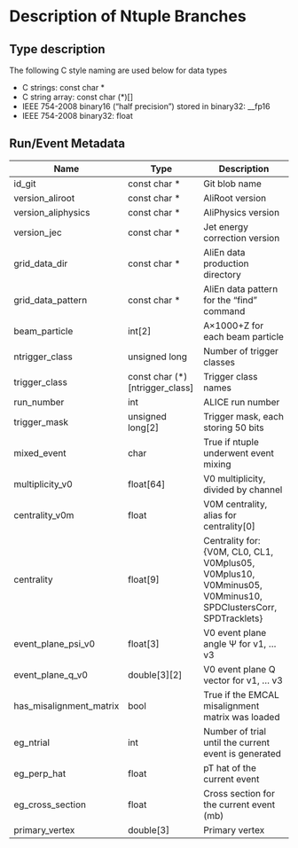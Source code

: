 # Description of Ntuple Branches

## Type description

The following C style naming are used below for data types

* C strings: const char \*
* C string array: const char (\*)[]
* IEEE 754-2008 binary16 (“half precision”) stored in binary32: \_\_fp16
* IEEE 754-2008 binary32: float

## Run/Event Metadata

| Name                  | Type             | Description                               |
| --------------------- | ---------------- | ----------------------------------------- |
| id\_git               | const char *     | Git blob name                             |
| version\_aliroot      | const char *     | AliRoot version                           |
| version\_aliphysics   | const char *     | AliPhysics version                        |
| version\_jec          | const char *     | Jet energy correction version             |
| grid\_data\_dir       | const char *     | AliEn data production directory           |
| grid\_data\_pattern   | const char *     | AliEn data pattern for the “find” command |
| beam\_particle        | int[2]           | A×1000+Z for each beam particle           |
| ntrigger\_class       | unsigned long    | Number of trigger classes                 |
| trigger\_class        | const char (*)[ntrigger\_class] | Trigger class names        |
| run\_number           | int              | ALICE run number                          |
| trigger\_mask         | unsigned long[2] | Trigger mask, each storing 50 bits        |
| mixed\_event          | char             | True if ntuple underwent event mixing     |
| multiplicity\_v0      | float[64]        | V0 multiplicity, divided by channel       |
| centrality\_v0m       | float            | V0M centrality, alias for centrality[0]   |
| centrality            | float[9]         | Centrality for: {V0M, CL0, CL1, V0Mplus05, V0Mplus10, V0Mminus05, V0Mminus10, SPDClustersCorr, SPDTracklets} |
| event\_plane\_psi\_v0 | float[3]         | V0 event plane angle Ψ for v1, … v3       |
| event\_plane\_q\_v0   | double[3][2]     | V0 event plane Q vector for v1, … v3      |
| has\_misalignment\_matrix | bool | True if the EMCAL misalignment matrix was loaded  |
| eg\_ntrial            | int              | Number of trial until the current event is generated |
| eg\_perp\_hat         | float            | pT hat of the current event               |
| eg\_cross\_section    | float            | Cross section for the current event (mb)  |
| primary\_vertex       | double[3]        | Primary vertex                            |
